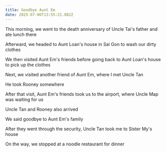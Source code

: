 ```yaml
---
title: Goodbye Aunt Em
date: 2025-07-06T13:55:21.882Z
---
```


This morning, we went to the death anniversary of Uncle Tai's father and ate lunch there

Afterward, we headed to Aunt Loan's house in Sai Gon to wash our dirty clothes

We then visited Aunt Em's friends before going back to Aunt Loan's house to pick up the clothes

Next, we visited another friend of Aunt Em, where I met Uncle Tan

He took Rooney somewhere

After that visit, Aunt Em's friends took us to the airport, where Uncle Map was waiting for us

Uncle Tan and Rooney also arrived

We said goodbye to Aunt Em's family

After they went through the security, Uncle Tan took me to Sister My's house

On the way, we stopped at a noodle restaurant for dinner
